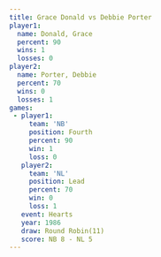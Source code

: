 ```yaml
---
title: Grace Donald vs Debbie Porter
player1:              
  name: Donald, Grace 
  percent: 90         
  wins: 1             
  losses: 0           
player2:              
  name: Porter, Debbie
  percent: 70         
  wins: 0             
  losses: 1           
games:
 - player1:          
     team: 'NB'      
     position: Fourth
     percent: 90     
     win: 1          
     loss: 0         
   player2:        
     team: 'NL'    
     position: Lead
     percent: 70   
     win: 0        
     loss: 1       
   event: Hearts        
   year: 1986           
   draw: Round Robin(11)
   score: NB 8 - NL 5   
---
```

